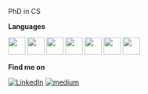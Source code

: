 PhD in CS



**Languages** 

<img height="35" src="https://cdn.jsdelivr.net/gh/devicons/devicon@latest/icons/ubuntu/ubuntu-original.svg">  <img height="35" src="https://cdn.jsdelivr.net/gh/devicons/devicon/icons/bash/bash-original.svg"> <img height="35" src="https://cdn.jsdelivr.net/gh/devicons/devicon@latest/icons/cplusplus/cplusplus-line.svg"> <img height="35" src="https://cdn.jsdelivr.net/gh/devicons/devicon/icons/java/java-original.svg"> <img height="35" src="https://cdn.jsdelivr.net/gh/devicons/devicon/icons/python/python-original-wordmark.svg"> <img height="35" src="https://cdn.jsdelivr.net/gh/devicons/devicon/icons/jupyter/jupyter-original-wordmark.svg"> <img height="35" src="https://cdn.jsdelivr.net/gh/devicons/devicon/icons/html5/html5-original.svg"> 



**Find me on**

<a href="https://www.linkedin.com/in/saman-emami/" target="_blank"><img alt="LinkedIn" src="https://img.shields.io/badge/linkedin-%230077B5.svg?&style=for-the-badge&logo=linkedin&logoColor=white" /></a> 
<a href="https://medium.com/@samanemami" target="_blank"><img alt="medium" src="https://img.shields.io/badge/medium-%230077B5.svg?&style=for-the-badge&logo=medium&logoColor=black" /></a>
